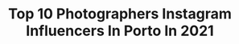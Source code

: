 ---
title: Top 10 Photographers Instagram Influencers In Porto In 2021
description: >-
  Find top photographers Instagram influencers in Porto in 2021. Most popular hashtags: #portugal #porto #photoshoot #shooters.
platform: Instagram
hits: 26
text_top: Discover the top-rated Instagram accounts on inBeat.
text_bottom: Our platform holds 26 Instagram influencers like this in Porto, Portugal for you to contact.
profiles:
  - username: "souablue"
    fullname: >-
      big blue 🦋
    bio: >-
      work: soraia.lopes96@gmail.com Photographer • Filmmaker Porto, Portugal. @blue.makelooks 🦋 @theboxwsociety
    location: "Portugal"
    followers: 10045
    engagement: 1050
    commentsToLikes: 0.008017
    id: ck6uco4zugp830j71pyu2nkrg
    verified: false
    hashtags: "#detalhesdoclick, #editorialphotography, #portugalagramas, #15aoburro"
  - username: "anneachim"
    fullname: >-
      Ana Achim
    bio: >-
      
    location: "Portugal"
    followers: 11433
    engagement: 935
    commentsToLikes: 0.019637
    id: ck5hqkdgyt8vx0i115jx1s3qy
    verified: false
    hashtags: "#makeportrait, #bikinilife, #postthepeople, #summer2020"
  - username: "_andrebrito_"
    fullname: >-
      André Brito
    bio: >-
      Fashion and Fine Art Nude Photographer based in Porto, Portugal
    location: "Portugal"
    followers: 15517
    engagement: 390
    commentsToLikes: 0.029073
    id: ck5pzko9p1fzv0i11lu61z9qt
    verified: false
    hashtags: "#legs, #photography, #catalog, #body"
  - username: "jccabral_photography"
    fullname: >-
      João Cabral
    bio: >-
      Follow @jccabral_color Portuguese photographer based in Porto Prints for sale
    location: "Portugal"
    followers: 61844
    engagement: 452
    commentsToLikes: 0.022259
    id: ck15stjzferdd0i19ffrvgcop
    verified: false
    hashtags: "#bw, #raw, #rustlordbnw, #visual"
  - username: "ni.araujoo"
    fullname: >-
      Nι ✦ 🦋
    bio: >-
      𝘞hat you think, you create ✨ ✻ Porto, PT ✻ Photographer ✻ Dreamer & Passionate by adventure ✻ Work: aaraujostudio@gmail.com
    location: "Portugal"
    followers: 14588
    engagement: 763
    commentsToLikes: 0.010823
    id: ckf5kz3mvnqyg0j236y00b3bp
    verified: false
    hashtags: "#fatalframes, #stayandwander, #geres, #nature"
  - username: "im.susanasilva"
    fullname: >-
      Susana Silva
    bio: >-
      ⚑ Porto, Portugal ☛ susanasilvacollabs@gmail.com ✘ fashion ⌁ lifestyle ⌁ inspo
    location: "Portugal"
    followers: 12109
    engagement: 716
    commentsToLikes: 0.165622
    id: ckaovkl9a4ys60i787iawknf3
    verified: false
    hashtags: "#pictureoftheday, #photographylovers, #fashionstyle, #fashionlover"
  - username: "isabelnolascophotography"
    fullname: >-
      Isabel Nolasco
    bio: >-
      Portuguese travel photographer Co-founder @fpointcollectiv Member @raw_community Book “Latitudes da Semelhança”
    location: "Portugal"
    followers: 9477
    engagement: 863
    commentsToLikes: 0.070218
    id: ck14i2ok9dc850i19lfa19f3k
    verified: false
    hashtags: "#hauniatimorleste, #smpleworld, #simply, #topportraits"
  - username: "melissavieira.ph"
    fullname: >-
      Melissa Vieira
    bio: >-
      • Melissa Vieira a photographer, from Leiria, living in Lisbon. Working regularly with @timeoutlisboa, @observador & as freelancer.
    location: "Portugal"
    followers: 6596
    engagement: 478
    commentsToLikes: 0.077872
    id: ckaorhl9rn92x0i78afvz25ho
    verified: false
    hashtags: "#photoshoot, #prodution, #shootingday, #photographylovers"
  - username: "jc_copas"
    fullname: >-
      JC Copetto
    bio: >-
      I'am not a photographer. ▪️Award Winner: 𝗕𝗲𝘀𝘁 𝗜𝗻𝘀𝘁𝗮𝗴𝗿𝗮𝗺 𝗙𝗲𝗲𝗱 𝟮𝟬𝟮𝟬 @instiesgerador ▪️ Nokia 8.3 5G by Nokiamobile Mod| @15aoburro
    location: "Portugal"
    followers: 20703
    engagement: 583
    commentsToLikes: 0.114721
    id: ck137q21jcst60i19mkk34tt4
    verified: false
    hashtags: "#great, #royalsnappingartists, #gominimalmag, #minimalint"
  - username: "mr.goldenhour_"
    fullname: >-
      Ruben Oliveira ®
    bio: >-
      Porto, Portugal 🌐 Creator of @mr.goldenhour 🌇 📸 Photographer 🌇 Sunset Chaser 📩 ruben.o.je@gmail.com #porto #portugal Buy my Prints here 👇👇
    location: "Portugal"
    followers: 12635
    engagement: 775
    commentsToLikes: 0.056349
    id: ck0w2e4kinwdz0i19rac57u7x
    verified: false
    hashtags: "#porto, #citybestpics, #oportolovers, #igers"
---